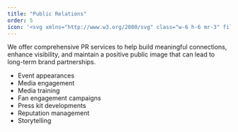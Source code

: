 ```yaml
---
title: "Public Relations"
order: 5
icon: '<svg xmlns="http://www.w3.org/2000/svg" class="w-6 h-6 mr-3" fill="none" viewBox="0 0 24 24" stroke="currentColor"><path stroke-linecap="round" stroke-linejoin="round" stroke-width="2" d="M17 8h2a2 2 0 012 2v6a2 2 0 01-2 2h-2v4l-4-4H9a1.994 1.994 0 01-1.414-.586m0 0L11 14h4a2 2 0 002-2V6a2 2 0 00-2-2H5a2 2 0 00-2 2v6a2 2 0 002 2h2v4l.586-.586z" /></svg>'
---
```


We offer comprehensive PR services to help build meaningful connections, enhance visibility, and maintain a positive public image that can lead to long-term brand partnerships.

- Event appearances
- Media engagement
- Media training
- Fan engagement campaigns
- Press kit developments
- Reputation management
- Storytelling

